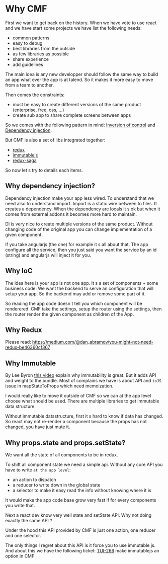 # Why CMF

First we want to get back on the history. When we have vote to use react and we have start some projects we have list the following needs:

* common patterns
* easy to debug
* best libraries from the outside
* as few libraries as possible
* share experience
* add guidelines

The main idea is any new developper should follow the same way to build an app what ever the app is at talend.
So it makes it more easy to move from a team to another.

Then comes the constraints:

* must be easy to create different versions of the same product (enterprise, free, oss, ...)
* create sub app to share complete screens between apps

So we comes with the following pattern in mind: [Inversion of control](https://en.wikipedia.org/wiki/Inversion_of_control) and [Dependency injection](https://en.wikipedia.org/wiki/Dependency_injection).

But CMF is also a set of libs integrated together:

* [redux](https://redux.js.org/)
* [immutablejs](https://facebook.github.io/immutable-js/)
* [redux-saga](https://redux-saga.js.org/)

So now let s try to details each items.

## Why dependency injection?

Dependency injection make your app less wired. To understand that we need also to understand import.
Import is a static wire between to files. It creates a dependency.
When the dependency are locals it s ok but when it comes from external addons it becomes more hard to maintain.

DI is very nice to create multiple versions of the same product. Without changing code of the original app you can
change implementation of a given component.

If you take angularjs (the one) for example it s all about that.
The app configure all the service, then you just said you want the service by an id (string) and angularjs will inject it
for you.

## Why IoC

The idea here is your app is not one app. It s a set of components + some business code.
We want the backend to serve an configuration that will setup your app. So the backend may add or remove some part of it.

So reading the app code doesn t tell you which component will be renderered.
CMF take the settings, setup the router using the settings, then the router render the given component as children of the App.

## Why Redux

Please read: https://medium.com/@dan_abramov/you-might-not-need-redux-be46360cf367

## Why Immutable

By Lee Byron [this video](https://www.youtube.com/watch?v=oTcDmnAXZ4E) explain why immutability is great.
But it adds API and weight to the bundle.
Most of complains we have is about API and `toJS` issue in mapStateToProps which need memoization.

I would really like to move it outside of CMF so we can at the app level choose what should be used.
There are multiple libraries to get immutable data structure.

Without immutable datastructure, first it s hard to know if data has changed. So react may not re-render a component
because the props has not changed, you have just mute it.

## Why props.state and props.setState?

We want all the state of all components to be in redux.

To shift all component state we need a simple api. Without any core API you have to write `at the app level`:

* an action to dispatch
* a reducer to write down in the global state
* a selector to make it easy read the info without knowing where it is

It would make the app code base grow very fast if for every components you write that.

Next a react dev know very well state and setState API. Why not doing exactly the same API ?

Under the hood this API provided by CMF is just one action, one reducer and one selector.

The only things I regret about this API is it force you to use immutable js. And about this we have the following ticket:
[TUI-266](https://jira.talendforge.org/browse/TUI-266) make immutablejs an option in CMF

